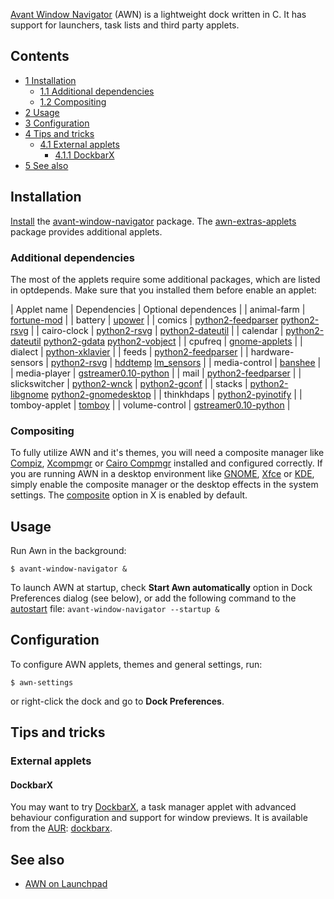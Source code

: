 [Avant Window Navigator](https://launchpad.net/awn) (AWN) is a lightweight dock written in C. It has support for launchers, task lists and third party applets.

## Contents

*   [1 Installation](#Installation)
    *   [1.1 Additional dependencies](#Additional_dependencies)
    *   [1.2 Compositing](#Compositing)
*   [2 Usage](#Usage)
*   [3 Configuration](#Configuration)
*   [4 Tips and tricks](#Tips_and_tricks)
    *   [4.1 External applets](#External_applets)
        *   [4.1.1 DockbarX](#DockbarX)
*   [5 See also](#See_also)

## Installation

[Install](/index.php/Install "Install") the [avant-window-navigator](https://aur.archlinux.org/packages/avant-window-navigator/) package. The [awn-extras-applets](https://aur.archlinux.org/packages/awn-extras-applets/) package provides additional applets.

### Additional dependencies

The most of the applets require some additional packages, which are listed in optdepends. Make sure that you installed them before enable an applet:

| Applet name | Dependencies | Optional dependences |
| animal-farm | [fortune-mod](https://www.archlinux.org/packages/?name=fortune-mod) |
| battery | [upower](https://www.archlinux.org/packages/?name=upower) |
| comics | [python2-feedparser](https://www.archlinux.org/packages/?name=python2-feedparser) [python2-rsvg](https://aur.archlinux.org/packages/python2-rsvg/) |
| cairo-clock | [python2-rsvg](https://aur.archlinux.org/packages/python2-rsvg/) | [python2-dateutil](https://www.archlinux.org/packages/?name=python2-dateutil) |
| calendar | [python2-dateutil](https://www.archlinux.org/packages/?name=python2-dateutil) [python2-gdata](https://www.archlinux.org/packages/?name=python2-gdata) [python2-vobject](https://aur.archlinux.org/packages/python2-vobject/) |
| cpufreq | [gnome-applets](https://www.archlinux.org/packages/?name=gnome-applets) |
| dialect | [python-xklavier](https://aur.archlinux.org/packages/python-xklavier/) |
| feeds | [python2-feedparser](https://www.archlinux.org/packages/?name=python2-feedparser) |
| hardware-sensors | [python2-rsvg](https://aur.archlinux.org/packages/python2-rsvg/) | [hddtemp](https://www.archlinux.org/packages/?name=hddtemp) [lm_sensors](https://www.archlinux.org/packages/?name=lm_sensors) |
| media-control | [banshee](https://aur.archlinux.org/packages/banshee/) |
| media-player | [gstreamer0.10-python](https://aur.archlinux.org/packages/gstreamer0.10-python/) |
| mail | [python2-feedparser](https://www.archlinux.org/packages/?name=python2-feedparser) |
| slickswitcher | [python2-wnck](https://www.archlinux.org/packages/?name=python2-wnck) | [python2-gconf](https://www.archlinux.org/packages/?name=python2-gconf) |
| stacks | [python2-libgnome](https://www.archlinux.org/packages/?name=python2-libgnome) [python2-gnomedesktop](https://www.archlinux.org/packages/?name=python2-gnomedesktop) |
| thinkhdaps | [python2-pyinotify](https://www.archlinux.org/packages/?name=python2-pyinotify) |
| tomboy-applet | [tomboy](https://www.archlinux.org/packages/?name=tomboy) |
| volume-control | [gstreamer0.10-python](https://aur.archlinux.org/packages/gstreamer0.10-python/) |

### Compositing

To fully utilize AWN and it's themes, you will need a composite manager like [Compiz](/index.php/Compiz "Compiz"), [Xcompmgr](/index.php/Xcompmgr "Xcompmgr") or [Cairo Compmgr](/index.php/Cairo_Compmgr "Cairo Compmgr") installed and configured correctly. If you are running AWN in a desktop environment like [GNOME](/index.php/GNOME "GNOME"), [Xfce](/index.php/Xfce "Xfce") or [KDE](/index.php/KDE "KDE"), simply enable the composite manager or the desktop effects in the system settings. The [composite](/index.php/Composite "Composite") option in X is enabled by default.

## Usage

Run Awn in the background:

 `$ avant-window-navigator &` 

To launch AWN at startup, check **Start Awn automatically** option in Dock Preferences dialog (see below), or add the following command to the [autostart](/index.php/Autostarting#Graphical "Autostarting") file: `avant-window-navigator --startup &`

## Configuration

To configure AWN applets, themes and general settings, run:

 `$ awn-settings` 

or right-click the dock and go to **Dock Preferences**.

## Tips and tricks

### External applets

#### DockbarX

You may want to try [DockbarX](https://launchpad.net/dockbar), a task manager applet with advanced behaviour configuration and support for window previews. It is available from the [AUR](/index.php/AUR "AUR"): [dockbarx](https://aur.archlinux.org/packages/dockbarx/).

## See also

*   [AWN on Launchpad](https://launchpad.net/awn)